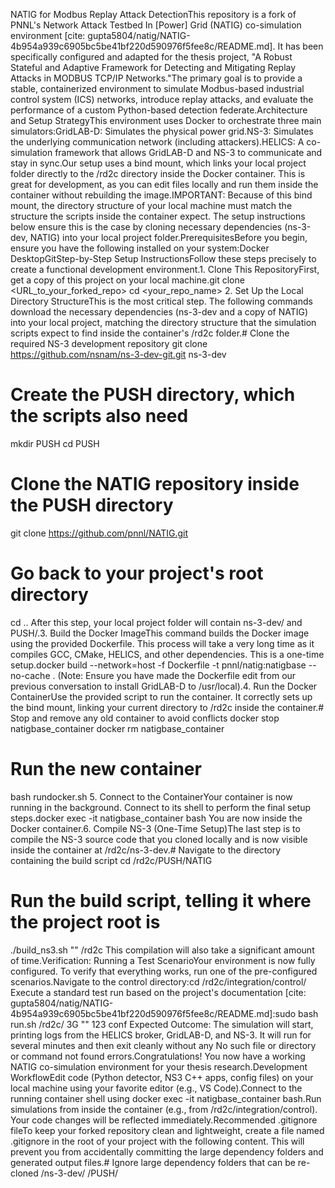 NATIG for Modbus Replay Attack DetectionThis repository is a fork of PNNL's Network Attack Testbed In [Power] Grid (NATIG) co-simulation environment [cite: gupta5804/natig/NATIG-4b954a939c6905bc5be41bf220d590976f5fee8c/README.md]. It has been specifically configured and adapted for the thesis project, "A Robust Stateful and Adaptive Framework for Detecting and Mitigating Replay Attacks in MODBUS TCP/IP Networks."The primary goal is to provide a stable, containerized environment to simulate Modbus-based industrial control system (ICS) networks, introduce replay attacks, and evaluate the performance of a custom Python-based detection federate.Architecture and Setup StrategyThis environment uses Docker to orchestrate three main simulators:GridLAB-D: Simulates the physical power grid.NS-3: Simulates the underlying communication network (including attackers).HELICS: A co-simulation framework that allows GridLAB-D and NS-3 to communicate and stay in sync.Our setup uses a bind mount, which links your local project folder directly to the /rd2c directory inside the Docker container. This is great for development, as you can edit files locally and run them inside the container without rebuilding the image.IMPORTANT: Because of this bind mount, the directory structure of your local machine must match the structure the scripts inside the container expect. The setup instructions below ensure this is the case by cloning necessary dependencies (ns-3-dev, NATIG) into your local project folder.PrerequisitesBefore you begin, ensure you have the following installed on your system:Docker DesktopGitStep-by-Step Setup InstructionsFollow these steps precisely to create a functional development environment.1. Clone This RepositoryFirst, get a copy of this project on your local machine.git clone <URL_to_your_forked_repo>
cd <your_repo_name>
2. Set Up the Local Directory StructureThis is the most critical step. The following commands download the necessary dependencies (ns-3-dev and a copy of NATIG) into your local project, matching the directory structure that the simulation scripts expect to find inside the container's /rd2c folder.# Clone the required NS-3 development repository
git clone https://github.com/nsnam/ns-3-dev-git.git ns-3-dev

# Create the PUSH directory, which the scripts also need
mkdir PUSH
cd PUSH

# Clone the NATIG repository inside the PUSH directory
git clone https://github.com/pnnl/NATIG.git

# Go back to your project's root directory
cd ..
After this step, your local project folder will contain ns-3-dev/ and PUSH/.3. Build the Docker ImageThis command builds the Docker image using the provided Dockerfile. This process will take a very long time as it compiles GCC, CMake, HELICS, and other dependencies. This is a one-time setup.docker build --network=host -f Dockerfile -t pnnl/natig:natigbase --no-cache .
(Note: Ensure you have made the Dockerfile edit from our previous conversation to install GridLAB-D to /usr/local).4. Run the Docker ContainerUse the provided script to run the container. It correctly sets up the bind mount, linking your current directory to /rd2c inside the container.# Stop and remove any old container to avoid conflicts
docker stop natigbase_container
docker rm natigbase_container

# Run the new container
bash rundocker.sh
5. Connect to the ContainerYour container is now running in the background. Connect to its shell to perform the final setup steps.docker exec -it natigbase_container bash
You are now inside the Docker container.6. Compile NS-3 (One-Time Setup)The last step is to compile the NS-3 source code that you cloned locally and is now visible inside the container at /rd2c/ns-3-dev.# Navigate to the directory containing the build script
cd /rd2c/PUSH/NATIG

# Run the build script, telling it where the project root is
./build_ns3.sh "" /rd2c
This compilation will also take a significant amount of time.Verification: Running a Test ScenarioYour environment is now fully configured. To verify that everything works, run one of the pre-configured scenarios.Navigate to the control directory:cd /rd2c/integration/control/
Execute a standard test run based on the project's documentation [cite: gupta5804/natig/NATIG-4b954a939c6905bc5be41bf220d590976f5fee8c/README.md]:sudo bash run.sh /rd2c/ 3G "" 123 conf
Expected Outcome: The simulation will start, printing logs from the HELICS broker, GridLAB-D, and NS-3. It will run for several minutes and then exit cleanly without any No such file or directory or command not found errors.Congratulations! You now have a working NATIG co-simulation environment for your thesis research.Development WorkflowEdit code (Python detector, NS3 C++ apps, config files) on your local machine using your favorite editor (e.g., VS Code).Connect to the running container shell using docker exec -it natigbase_container bash.Run simulations from inside the container (e.g., from /rd2c/integration/control). Your code changes will be reflected immediately.Recommended .gitignore fileTo keep your forked repository clean and lightweight, create a file named .gitignore in the root of your project with the following content. This will prevent you from accidentally committing the large dependency folders and generated output files.# Ignore large dependency folders that can be re-cloned
/ns-3-dev/
/PUSH/

